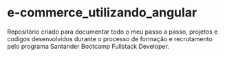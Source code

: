 # e-commerce_utilizando_angular
Repositório criado para documentar todo o meu passo a passo, projetos e codigos desenvolvidos durante o processo de formação e recrutamento pelo programa Santander Bootcamp Fullstack Developer.
